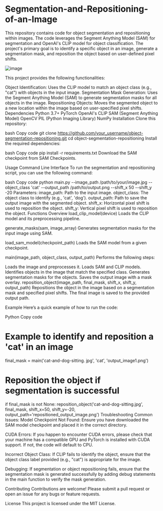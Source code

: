 # Segmentation-and-Repositioning-of-an-Image

This repository contains code for object segmentation and repositioning within images. The code leverages the Segment Anything Model (SAM) for segmentation and OpenAI's CLIP model for object classification. The project's primary goal is to identify a specific object in an image, generate a segmentation mask, and reposition the object based on user-defined pixel shifts.


![image](https://github.com/user-attachments/assets/785d896c-ed74-414a-aac1-66842377f0b7)

This project provides the following functionalities:

Object Identification: Uses the CLIP model to match an object class (e.g., "cat") with objects in the input image.
Segmentation Mask Generation: Uses the Segment Anything Model (SAM) to generate segmentation masks for all objects in the image.
Repositioning Objects: Moves the segmented object to a new location within the image based on user-specified pixel shifts.
Dependencies
Python 3.7+
PyTorch
OpenAI's CLIP
SAM (Segment Anything Model)
OpenCV
PIL (Python Imaging Library)
NumPy
Installation
Clone this repository:

bash
Copy code
git clone https://github.com/your_username/object-segmentation-repositioning.git
cd object-segmentation-repositioning
Install the required dependencies:

bash
Copy code
pip install -r requirements.txt
Download the SAM checkpoint from SAM Checkpoints.

Usage
Command Line Interface
To run the segmentation and repositioning script, you can use the following command:

bash
Copy code
python main.py --image_path /path/to/your/image.jpg --object_class 'cat' --output_path /path/to/output.png --shift_x 50 --shift_y -20
Parameters:
image_path: Path to the input image.
object_class: The object class to identify (e.g., 'cat', 'dog').
output_path: Path to save the output image with the segmented object.
shift_x: Horizontal pixel shift is used to reposition the object.
shift_y: Vertical pixel shift is used to reposition the object.
Functions Overview
load_clip_model(device)
Loads the CLIP model and its preprocessing pipeline.

generate_masks(sam, image_array)
Generates segmentation masks for the input image using SAM.

load_sam_model(checkpoint_path)
Loads the SAM model from a given checkpoint.

main(image_path, object_class, output_path)
Performs the following steps:

Loads the image and preprocesses it.
Loads SAM and CLIP models.
Identifies objects in the image that match the specified class.
Generates segmentation masks for the objects.
Saves the output image with a mask overlay.
reposition_object(image_path, final_mask, shift_x, shift_y, output_path)
Repositions the object in the image based on a segmentation mask and specified pixel shifts. The final image is saved to the provided output path.

Example
Here’s a quick example of how to run the code:

Python
Copy code
# Example to identify and reposition a 'cat' in an image
final_mask = main('cat-and-dog-sitting. jpg', 'cat', 'output_image1.png')

# Reposition the object if segmentation is successful
if final_mask is not None:
    reposition_object('cat-and-dog-sitting.jpg', final_mask, shift_x=50, shift_y=-20, output_path='repositioned_output_image.png')
Troubleshooting
Common Issues:
Model Checkpoint Not Found: Ensure you have downloaded the SAM model checkpoint and placed it in the correct directory.

CUDA Errors: If you happen to encounter CUDA errors, please check that your machine has a compatible GPU and PyTorch is installed with CUDA support. If not, the code will default to CPU.

Incorrect Object Class: If CLIP fails to identify the object, ensure that the object class label provided (e.g., "cat") is appropriate for the image.

Debugging:
If segmentation or object repositioning fails, ensure that the segmentation mask is generated successfully by adding debug statements in the main function to verify the mask generation.

Contributing
Contributions are welcome! Please submit a pull request or open an issue for any bugs or feature requests.

License
This project is licensed under the MIT License.
